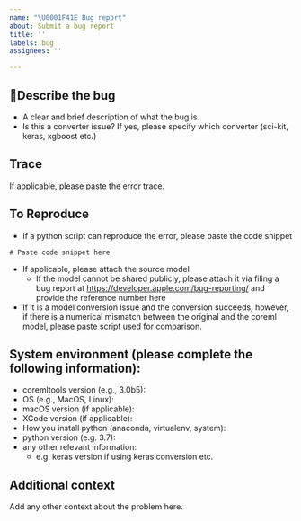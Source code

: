 ```yaml
---
name: "\U0001F41E Bug report"
about: Submit a bug report
title: ''
labels: bug
assignees: ''

---
```


## 🐞Describe the bug
- A clear and brief description of what the bug is.
- Is this a converter issue? If yes, please specify which converter (sci-kit, keras, xgboost etc.)

## Trace
If applicable, please paste the error trace.

## To Reproduce
- If a python script can reproduce the error, please paste the code snippet
```
# Paste code snippet here
```
- If applicable, please attach the source model
    - If the model cannot be shared publicly, please attach it via filing a bug report at https://developer.apple.com/bug-reporting/  and provide the reference number here
- If it is a model conversion issue and the conversion succeeds, however, if there is a numerical mismatch between the original and the coreml model, please paste script used for comparison.

## System environment (please complete the following information):
 - coremltools version  (e.g., 3.0b5):
 - OS (e.g., MacOS, Linux):
 - macOS version (if applicable):
 - XCode version (if applicable):
 - How you install python (anaconda, virtualenv, system):
 - python version (e.g. 3.7):
 - any other relevant information:
     - e.g. keras version if using keras conversion etc.

## Additional context
Add any other context about the problem here.
